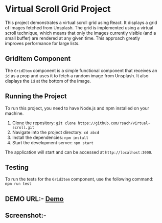 # Virtual Scroll Grid Project

This project demonstrates a virtual scroll grid using React. It displays a grid of images fetched from Unsplash. The grid is implemented using a virtual scroll technique, which means that only the images currently visible (and a small buffer) are rendered at any given time. This approach greatly improves performance for large lists.

## GridItem Component

The `GridItem` component is a simple functional component that receives an `id` as a prop and uses it to fetch a random image from Unsplash. It also displays the `id` at the bottom of the image.

## Running the Project

To run this project, you need to have Node.js and npm installed on your machine.

1. Clone the repository: `git clone https://github.com/rsach/virtual-scroll.git`
2. Navigate into the project directory: `cd abcd`
3. Install the dependencies: `npm install`
4. Start the development server: `npm start`



The application will start and can be accessed at `http://localhost:3000`.

## Testing

To run the tests for the `GridItem` component, use the following command: `npm run test`

## DEMO URL:- [Demo](https://rsach.github.io/virtual-scroll/)

## Screenshot:-  


